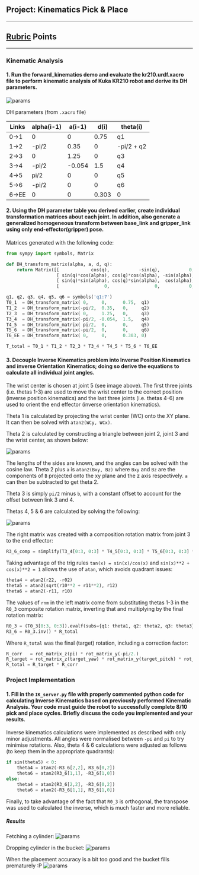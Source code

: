## Project: Kinematics Pick & Place

---

[//]: # (Image References)

[arm]: ./misc_images/arm.jpg
[theta23]: ./misc_images/theta23.jpg
[theta456]: ./misc_images/theta456.gif
[fetch]: ./misc_images/fetch.png
[drop]: ./misc_images/drop.png
[final]: ./misc_images/final.png

## [Rubric](https://review.udacity.com/#!/rubrics/972/view) Points

---

### Kinematic Analysis
#### 1. Run the forward_kinematics demo and evaluate the kr210.urdf.xacro file to perform kinematic analysis of Kuka KR210 robot and derive its DH parameters.

![params][arm]

DH parameters (from `.xacro` file)

Links | alpha(i-1) | a(i-1) | d(i)  | theta(i)
---   | ---        | ---    | ---   | ---
0->1  | 0          | 0      | 0.75  | q1
1->2  | -pi/2      | 0.35   | 0     | -pi/2 + q2
2->3  | 0          | 1.25   | 0     | q3
3->4  | -pi/2      | -0.054 | 1.5   | q4
4->5  | pi/2       | 0      | 0     | q5
5->6  | -pi/2      | 0      | 0     | q6
6->EE | 0          | 0      | 0.303 | 0

#### 2. Using the DH parameter table you derived earlier, create individual transformation matrices about each joint. In addition, also generate a generalized homogeneous transform between base_link and gripper_link using only end-effector(gripper) pose.

Matrices generated with the following code:

```python
from sympy import symbols, Matrix

def DH_transform_matrix(alpha, a, d, q):
    return Matrix([[            cos(q),           -sin(q),           0,             a],
                   [ sin(q)*cos(alpha), cos(q)*cos(alpha), -sin(alpha), -sin(alpha)*d],
                   [ sin(q)*sin(alpha), cos(q)*sin(alpha),  cos(alpha),  cos(alpha)*d],
                   [                 0,                 0,           0,             1]])

q1, q2, q3, q4, q5, q6 = symbols('q1:7')
T0_1  = DH_transform_matrix( 0,     0,      0.75,  q1)
T1_2  = DH_transform_matrix(-pi/2,  0.35,   0,     q2)
T2_3  = DH_transform_matrix( 0,     1.25,   0,     q3)
T3_4  = DH_transform_matrix(-pi/2, -0.054,  1.5,   q4)
T4_5  = DH_transform_matrix( pi/2,  0,      0,     q5)
T5_6  = DH_transform_matrix(-pi/2,  0,      0,     q6)
T6_EE = DH_transform_matrix( 0,     0,      0.303, 0)

T_total = T0_1 * T1_2 * T2_3 * T3_4 * T4_5 * T5_6 * T6_EE
```

#### 3. Decouple Inverse Kinematics problem into Inverse Position Kinematics and inverse Orientation Kinematics; doing so derive the equations to calculate all individual joint angles.
 
The wrist center is chosen at joint 5 (see image above). The first three joints (i.e. thetas 1-3) are used to move the wrist center to the correct position (inverse position kinematics) and the last three joints (i.e. thetas 4-6) are used to orient the end effector (inverse orientation kinematics).

Theta 1 is calculated by projecting the wrist center (WC) onto the XY plane. It can then be solved with `atan2(WCy, WCx)`.

Theta 2 is calculated by constructing a triangle between joint 2, joint 3 and the wrist center, as shown below:

![params][theta23]

The lengths of the sides are known, and the angles can be solved with the cosine law. Theta 2 plus `a` is `atan2(Bxy, Bz)` where `Bxy` and `Bz` are the components of `B` projected onto the xy plane and the z axis respectively. `a` can then be subtracted to get theta 2.

Theta 3 is simply `pi/2` minus `b`, with a constant offset to account for the offset between link 3 and 4.

Thetas 4, 5 & 6 are calculated by solving the following:

![params][theta456]

The right matrix was created with a composition rotation matrix from joint 3 to the end effector:

```python
R3_6_comp = simplify(T3_4[0:3, 0:3] * T4_5[0:3, 0:3] * T5_6[0:3, 0:3] * T6_G[0:3,0:3])
```

Taking advantage of the trig rules `tan(x) = sin(x)/cos(x)` and `sin(x)**2 + cos(x)**2 = 1` allows the use of `atan`, which avoids quadrant issues:

```python
theta4 = atan2(r22, -r02)
theta5 = atan2(sqrt(r10**2 + r11**2), r12)
theta6 = atan2(-r11, r10)
```

The values of `rnm` in the left matrix come from substituting thetas 1-3 in the `R0_3` composite rotation matrix, inverting that and multiplying by the final rotation matrix:

```python
R0_3 = (T0_3[0:3, 0:3]).evalf(subs={q1: theta1, q2: theta2, q3: theta3})
R3_6 = R0_3.inv() * R_total
```

Where `R_total` was the final (target) rotation, including a correction factor:

```python 
R_corr   = rot_matrix_z(pi) * rot_matrix_y(-pi/2.)
R_target = rot_matrix_z(target_yaw) * rot_matrix_y(target_pitch) * rot_matrix_x(target_roll)
R_total = R_target * R_corr
```

### Project Implementation

#### 1. Fill in the `IK_server.py` file with properly commented python code for calculating Inverse Kinematics based on previously performed Kinematic Analysis. Your code must guide the robot to successfully complete 8/10 pick and place cycles. Briefly discuss the code you implemented and your results. 

Inverse kinematics calculations were implemented as described with only minor adjustments. All angles were normalised between `-pi` and `pi` to try minimise rotations. Also, theta 4 & 6 calculations were adjusted as follows (to keep them in the appropriate quadrants):

```python
if sin(theta5) < 0:
    theta4 = atan2(-R3_6[2,2], R3_6[0,2])
    theta6 = atan2(R3_6[1,1], -R3_6[1,0])
else:
    theta4 = atan2(R3_6[2,2], -R3_6[0,2])
    theta6 = atan2(-R3_6[1,1], R3_6[1,0])
```

Finally, to take advantage of the fact that `R0_3` is orthogonal, the transpose was used to calculated the inverse, which is much faster and more reliable.

##### Results
Fetching a cylinder:
![params][fetch]

Dropping cylinder in the bucket:
![params][drop]

When the placement accuracy is a bit too good and the bucket fills prematurely :P 
![params][final]